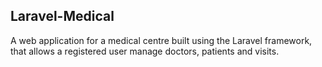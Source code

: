 ## Laravel-Medical

A web application for a medical centre built using the Laravel framework, that allows a registered user manage doctors, patients and visits.

